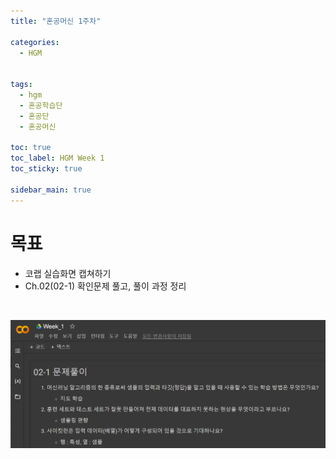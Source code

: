 ```yaml
---
title: "혼공머신 1주차"

categories:
  - HGM


tags:
  - hgm
  - 혼공학습단
  - 혼공단
  - 혼공머신

toc: true
toc_label: HGM Week 1
toc_sticky: true

sidebar_main: true
---
```


# 목표

* 코랩 실습화면 캡쳐하기
* Ch.02(02-1) 확인문제 풀고, 풀이 과정 정리

<br/>

![week1_1](/assets/images/hgm/week1_1.png)
